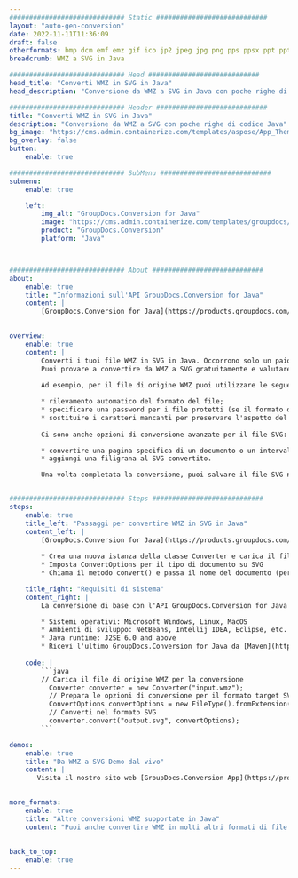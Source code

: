 ```yaml
---
############################# Static ############################
layout: "auto-gen-conversion"
date: 2022-11-11T11:36:09
draft: false
otherformats: bmp dcm emf emz gif ico jp2 jpeg jpg png pps ppsx ppt pptx psb psd svg svgz tga tif tiff webp wmf wmz
breadcrumb: WMZ a SVG in Java

############################# Head ############################
head_title: "Converti WMZ in SVG in Java"
head_description: "Conversione da WMZ a SVG in Java con poche righe di codice. Converti oltre 160 formati di file utilizzando l'API di conversione dei documenti GroupDocs per Java"

############################# Header ############################
title: "Converti WMZ in SVG in Java"
description: "Conversione da WMZ a SVG con poche righe di codice Java"
bg_image: "https://cms.admin.containerize.com/templates/aspose/App_Themes/V3/images/bg/header1.png"
bg_overlay: false
button:
    enable: true

############################# SubMenu ############################
submenu:
    enable: true

    left:
        img_alt: "GroupDocs.Conversion for Java"
        image: "https://cms.admin.containerize.com/templates/groupdocs/images/product-logos/90x90-noborder/groupdocs-conversion-java.png"
        product: "GroupDocs.Conversion"
        platform: "Java"



############################# About ############################
about:
    enable: true
    title: "Informazioni sull'API GroupDocs.Conversion for Java"
    content: |
        [GroupDocs.Conversion for Java](https://products.groupdocs.com/conversion/java/) è un'API di conversione di formati di file avanzata per la conversione tra formati di immagini e documenti popolari come Microsoft Office, OpenDocument, PDF, HTML, e-mail, CAD. e molto altro ancora con poche righe di codice. L'API nativa rileva automaticamente i formati dei documenti originali e offre molte opzioni per personalizzare i documenti convertiti. Insieme alla funzione di estrazione delle informazioni da un documento, supporta anche la memorizzazione nella cache dei risultati della conversione sul disco locale per impostazione predefinita. Tuttavia, qualsiasi tipo di archiviazione della cache può essere supportato implementando le interfacce appropriate: Amazon S3, Dropbox, Google Drive, Windows Azure, Reddis o qualsiasi altro.
    

overview:
    enable: true
    content: |
        Converti i tuoi file WMZ in SVG in Java. Occorrono solo un paio di righe di codice Java su qualsiasi piattaforma di tua scelta, come Windows, Linux, macOS.
        Puoi provare a convertire da WMZ a SVG gratuitamente e valutare la qualità dei risultati della conversione. Insieme a semplici script di conversione file, puoi provare opzioni più sofisticate per caricare il file sorgente WMZ e memorizzare l'output SVG. 
        
        Ad esempio, per il file di origine WMZ puoi utilizzare le seguenti opzioni di caricamento:

        * rilevamento automatico del formato del file;
        * specificare una password per i file protetti (se il formato del file lo supporta);
        * sostituire i caratteri mancanti per preservare l'aspetto del documento.
        
        Ci sono anche opzioni di conversione avanzate per il file SVG:

        * convertire una pagina specifica di un documento o un intervallo di pagine;
        * aggiungi una filigrana al SVG convertito.

        Una volta completata la conversione, puoi salvare il file SVG nel tuo percorso file locale o in qualsiasi archivio di terze parti come FTP, Amazon S3, Google Drive, Dropbox ecc. Nota: per convertire WMZ a SVG, non è necessario installare alcun software aggiuntivo, come MS Office, Open Office, Adobe Acrobat Reader ecc.


############################# Steps ############################
steps:
    enable: true
    title_left: "Passaggi per convertire WMZ in SVG in Java"
    content_left: |
        [GroupDocs.Conversion for Java](https://products.groupdocs.com/conversion/java/) consente agli sviluppatori di convertire facilmente il file WMZ in SVG con poche righe di codice.
        
        * Crea una nuova istanza della classe Converter e carica il file WMZ con il percorso completo
        * Imposta ConvertOptions per il tipo di documento su SVG
        * Chiama il metodo convert() e passa il nome del documento (percorso completo) e il formato (SVG) come parametro

    title_right: "Requisiti di sistema"
    content_right: |
        La conversione di base con l'API GroupDocs.Conversion for Java può essere eseguita con poche righe di codice. Le nostre API sono supportate su tutte le principali piattaforme e sistemi operativi. Prima di eseguire il codice seguente, assicurati di avere i seguenti prerequisiti installati sul tuo sistema.

        * Sistemi operativi: Microsoft Windows, Linux, MacOS
        * Ambienti di sviluppo: NetBeans, Intellij IDEA, Eclipse, etc.
        * Java runtime: J2SE 6.0 and above
        * Ricevi l'ultimo GroupDocs.Conversion for Java da [Maven](https://repository.groupdocs.com/webapp/#/artifacts/browse/tree/General/repo/com/groupdocs/groupdocs-conversion)
         
    code: |
        ```java    
        // Carica il file di origine WMZ per la conversione
          Converter converter = new Converter("input.wmz");
          // Prepara le opzioni di conversione per il formato target SVG
          ConvertOptions convertOptions = new FileType().fromExtension("svg").getConvertOptions();
          // Converti nel formato SVG
          converter.convert("output.svg", convertOptions);
        ```

demos:
    enable: true
    title: "Da WMZ a SVG Demo dal vivo"
    content: |
       Visita il nostro sito web [GroupDocs.Conversion App](https://products.groupdocs.app/conversion/family) e prova subito la conversione da WMZ a SVG. La demo gratuita ha i seguenti vantaggi
          

more_formats:
    enable: true
    title: "Altre conversioni WMZ supportate in Java"
    content: "Puoi anche convertire WMZ in molti altri formati di file. Si prega di consultare l'elenco di seguito."
       
       
back_to_top:
    enable: true
---
```


